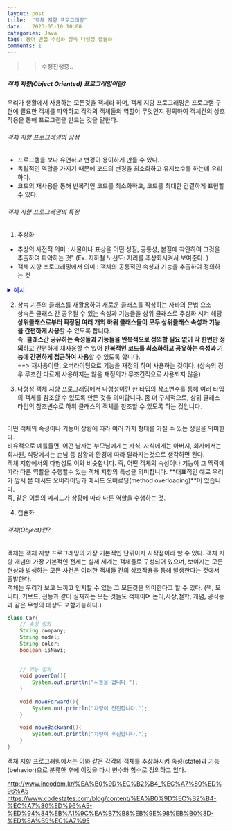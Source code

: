 ```yaml
---
layout: post
title:  "객체 지향 프로그래밍"
date:   2023-05-10 10:00
categories: Java
tags: 용어 면접 추상화 상속 다형성 캡슐화
comments: 1
---
```


>> 수정진행중..

##### 객체 지향(Object Oriented) 프로그래밍이란?
우리가 생활에서 사용하는 모든것을 객체라 하며, 객체 지향 프로그래밍은 프로그램 구현에 필요한 객체를 파악하고 각각의 객체들의 역할이 무엇인지 정의하여 객체간의 상호작용을 통해 프로그램을 만드는 것을 말한다.
<br>
	
###### 객체 지향 프로그래밍의 장점
- 프로그램을 보다 유연하고 변경이 용이하게 만들 수 있다.
- 독립적인 역할을 가지기 때문에 코드의 변경을 최소화하고 유지보수를 하는데 유리하다.
- 코드의 재사용을 통해 반복적인 코드를 최소화하고, 코드를 최대한 간결하게 표현할 수 있다.

###### 객체 지향 프로그래밍의 특징
1. 추상화
- 추상의 사전적 의미 : 사물이나 표상을 어떤 성질, 공통성, 본질에 착안하여 그것을 추출하여 파악하는 것" (Ex. 지하철 노선도: 지리를 추상화시켜서 보여준다. )
- 객체 지향 프로그래밍에서 의미 : 객체의 공통적인 속성과 기능을 추출하여 정의하는 것<br>

<details>
<summary style="color:blue;">예시</summary>

자동차와 오토바이는 다르지만 모두 이동수단이며 **공통적인 기능을 추출**하여(공통적인 속성도 가능함) 전진과 후진과 같은 기능을 자바로 표현해보자 
자바 문법 요소를 사용하여 표현하면, 자동차와 오토바이라는 하위클래스들의 공통적인 기능(전진,후진)을 추출하여 이동수단이라는 상위 클래스에 정의
 
```java
// 이동수단 Vehicle 인터페이스
public interface Vehicle{
	public abstract void start()
	void moveForward(); // public abstract 키워드 생략 가능
	void moveBackward(); 
}
```
먼저  자동차와 오토바이의 공통적인 기능을 추출하여 이동수단(Vehicle) 인터페이스에 정의한다.
**프로그래밍에서 인터페이스**란 "서로 다른 두 시스템, 장치, 소프트웨어 따위를 서로 이어주는 부분 또느 그런 접속 장치" 라 정의 할 수 있는데, 객체 지향적 설계에 있어서 인터페이스는 어떤 객체 역할만을 정의하여 객체들 간의 관계를 보다 유연하게 연결하는 역할을 담당합니다. <br>
인터페이스에는 추상 메서드나 상수를 통해서 **어떤 객체가 수행해야 하는 핵심적인 역할만을 규정**해두고, **실제적인 구현은 해당 인터페이스를 구현하는 각각의 객체들에서 하도록 프로그램을 설계하는 것**을 의미한다. 

```java
// Car클래스
public class Car implements Vehicle{	// 이동수단을 구체화한 자동차 클래스
	@Override
	void moveForward(){
		System.out.println("자동차가 앞으로 전진합니다.")
	}
	void moveBackward(){
		System.out.println("자동차가 뒤로 후진합니다.")
	}
}

// MotorBike 클래스
public class MotorBike implements Vehicle{
	@Override
	void moveForward(){
		System.out.println("자동차가 앞으로 전진합니다.")
	}
	void moveBackward(){
		System.out.println("자동차가 뒤로 후진합니다.")
	}
}
```
위에서 확인할 수 있는 것처럼, Vehicle 인터페이스를 구현한 구현체, Car 와 MotorBike 클래스에서 앞서 우리가 인터페이스에 정의한 역할을 각각의 클래스의 맥락에 맞게 구현하고 있습니다. 즉, 각각 클래스 모두 전진과 후진의 기능을 공통적으로 가지지만, 차는 차의 시동을 걸어야 하고, 오토바이는 오토바이의 시동을 걸어야 하기 때문에 그 구현은 각 클래스에 따라 달라야 할 것입니다.<br><br>

이것을 객체 지향 프로그래밍에서는 역할과 구현의 분리라고 하며, 이 부분이 아래에서 살펴볼 다형성과 함께 유연하고 변경이 용이한 프로그램을 설계하는 데 가장 핵심적인 부분이라 할 수 있습니다. 정리하면, 객체 지향 프로그래밍에서는 보다 유연하고 변경에 열려있는 프로그램을 설계하기 위해 역할과 구현을 분리하는데, 여기서 역할에 해당하는 부분이 인터페이스를 통해 추상화될 수 있습니다



</details>


2. 상속
기존의 클래스를 재활용하여 새로운 클래스를 작성하는 자바의 문법 요소<br>
상속은 클래스 간 공유될 수 있는 속성과 기능들을 상위 클래스로 추상화 시켜 해당 **상위클래스로부터 확장된 여러 개의 하위 클래스들이 모두 상위클래스 속성과 기능을 간편하게 사용**할 수 있도록 합니다. <br>
즉, **클래스간 공유하는 속성들과 기능들을 반복적으로 정의할 필요 없이 딱 한번만 정의**하고 간편하게 재사용할 수 있어 **반복적인 코드를 최소화하고 공유하는 속성과 기능에 간편하게 접근하여 사용**할 수 있도록 합니다. <br>
==> 재사용이란, 오버라이딩으로 기능을 재정의 하며 사용하는 것이다. (상속의 경우 무조건 다르게 사용하지는 않음 재정의가 무조건적으로 사용되지 않음)

3. 다형성
객체 지향 프로그래밍에서 다형성이란 한 타입의 참조변수를 통해 여러 타입의 객체를 참조할 수 있도록 만든 것을 의미합니다. 좀 더 구체적으로, 상위 클래스 타입의 참조변수로 하위 클래스의 객체를 참조할 수 있도록 하는 것입니다.<br><br>

어떤 객체의 속성이나 기능이 상황에 따라 여러 가지 형태를 가질 수 있는 성질을 의미한다.<br>
비유적으로 예를들면, 어떤 남자는 부모님에게는 자식, 자식에게는 아버지, 회사에서는 회사원, 식당에서는 손님 등 상황과 환경에 따라 달라지는것으로 생각하면 된다. <br>
객체 지향에서의 다형성도 이와 비슷합니다. 즉, 어떤 객체의 속성이나 기능이 그 맥락에 따라 다른 역할을 수행할수 있는 객체 지향의 특성을 의미합니다. **대표적인 예로 우리가 앞서 본 메서드 오버라이딩과 메서드 오버로딩(method overloading)**이 있습니다. <br>
즉, 같은 이름의 메서드가 상황에 따라 다른 역할을 수행하는 것.

 
4. 캡슐화


###### 객체(Object)란?
객체는 객체 지향 프로그래밍의 가장 기본적인 단위이자 시작점이라 할 수 있다. 객체 지향 개념의 가장 기본적인 전제는 실제 세계는 객체들로 구성되어 있으며, 보여지는 모든 현상과 발생하는 모든 사건은 이러한 객체들 간의 상호작용을 통해 발생한다는 것에서 출발한다. <br>
객체는 우리가 보고 느끼고 인지할 수 있는 그 모든것을 의미한다고 할 수 있다. (책, 모니터, 키보드, 전등과 같이 실재하는 모든 것들도 객체이며 논리,사상,철학, 개념, 공식등과 같은 무형의 대상도 포함가능하다.)

```java
class Car{
	// 속성 정의
	String company;
	String model;
	String color;
	boolean isNavi;
	
	
	// 기능 정의
	void powerOn(){
		System.out.println("시동을 겁니다.");
	}
	
	void moveForward(){
		System.out.println("차량이 전진합니다.");
	}
	
	void moveBackward(){
		System.out.println("차량이 후진합니다.");
	}
}
```

객체 지향 프로그래밍에서는 이와 같은 각각의 객체를 추상화시켜 속성(state)과 기능(behavior)으로 분류한 후에 이것을 다시 변수와 함수로 정의하고 있다.


http://www.incodom.kr/%EA%B0%9D%EC%B2%B4_%EC%A7%80%ED%96%A5
https://www.codestates.com/blog/content/%EA%B0%9D%EC%B2%B4-%EC%A7%80%ED%96%A5-%ED%94%84%EB%A1%9C%EA%B7%B8%EB%9E%98%EB%B0%8D-%ED%8A%B9%EC%A7%95

